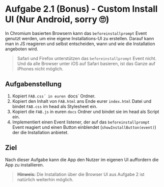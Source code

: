 # Aufgabe 2.1 (Bonus) - Custom Install UI (Nur Android, sorry 🙄)

In Chromium basierten Browsern kann das `beforeinstallprompt` Event genutzt werden, um eine eigene Installations-UI zu erstellen.
Darauf kann man in JS reagieren und selbst entscheiden, wann und wie die Installation angeboten wird.

> Safari und Firefox unterstützen das `beforeinstallprompt` Event nicht.
> Und da alle Browser unter iOS auf Safari basieren, ist das Ganze auf iPhones nicht möglich.

## Aufgabenstellung

1. Kopiert `FAB.css´ in euren `docs` Ordner.
2. Kopiert den Inhalt von `FAB.html` ans Ende eurer `index.html` Datei und bindet `FAB.css` im head als Stylesheet ein.
3. Kopiert die `FAB.js` in euren `docs` Ordner und bindet sie im head als Script ein.
4. Implementiert einen Event listener, der auf das `beforeinstallprompt` Event reagiert und einen Button einblendet (`showInstallButton(event)`) der die Installation anbietet.

## Ziel

Nach dieser Aufgabe kann die App den Nutzer im eigenen UI auffordern die App zu installieren.

> **Hinweis:** Die Installation über die Browser UI aus Aufgabe 2 ist natürlich weiterhin möglich.
